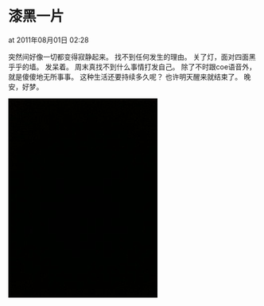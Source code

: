 # 漆黑一片

at 2011年08月01日 02:28

突然间好像一切都变得寂静起来。
找不到任何发生的理由。
关了灯，面对四面黑乎乎的墙。
发呆着。
周末真找不到什么事情打发自己。
除了不时跟coe语音外，就是傻傻地无所事事。
这种生活还要持续多久呢？
也许明天醒来就结束了。
晚安，好梦。

![black.jpg](black.jpg)
